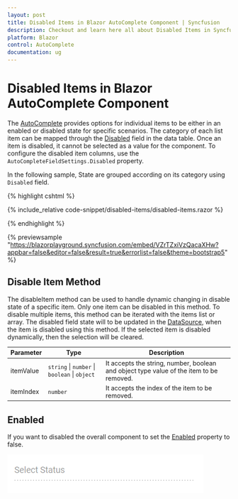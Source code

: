 ```yaml
---
layout: post
title: Disabled Items in Blazor AutoComplete Component | Syncfusion
description: Checkout and learn here all about Disabled Items in Syncfusion Blazor AutoComplete component and much more.
platform: Blazor
control: AutoComplete
documentation: ug
---
```


# Disabled Items in Blazor AutoComplete Component

The [AutoComplete](https://help.syncfusion.com/cr/blazor/Syncfusion.Blazor.DropDowns.SfAutoComplete-2.html) provides options for individual items to be either in an enabled or disabled state for specific scenarios. The category of each list item can be mapped through the [Disabled](https://help.syncfusion.com/cr/blazor/Syncfusion.Blazor.DropDowns.AutoCompleteFieldSettings.html#Syncfusion_Blazor_DropDowns_AutoCompleteFieldSettings_Disabled) field in the data table. Once an item is disabled, it cannot be selected as a value for the component. To configure the disabled item columns, use the `AutoCompleteFieldSettings.Disabled` property.

In the following sample, State are grouped according on its category using `Disabled` field.

{% highlight cshtml %}

{% include_relative code-snippet/disabled-items/disabled-items.razor %}

{% endhighlight %}

{% previewsample "https://blazorplayground.syncfusion.com/embed/VZrTZxiVzQacaXHw?appbar=false&editor=false&result=true&errorlist=false&theme=bootstrap5" %}

## Disable Item Method

The disableItem method can be used to handle dynamic changing in disable state of a specific item. Only one item can be disabled in this method. To disable multiple items, this method can be iterated with the items list or array. The disabled field state will to be updated in the [DataSource](https://help.syncfusion.com/cr/blazor/Syncfusion.Blazor.DropDowns.SfDropDownBase-1.html#Syncfusion_Blazor_DropDowns_SfDropDownBase_1_DataSource), when the item is disabled using this method. If the selected item is disabled dynamically, then the selection will be cleared.

| Parameter | Type | Description |
|------|------|------|
| itemValue | <code>string</code> \| <code>number</code> \| <code>boolean</code> \| <code>object</code> | It accepts the string, number, boolean and object type value of the item to be removed. |
| itemIndex | <code>number</code> | It accepts the index of the item to be removed. |

## Enabled

If you want to disabled the overall component to set the [Enabled](https://help.syncfusion.com/cr/blazor/Syncfusion.Blazor.DropDowns.SfDropDownList-2.html#Syncfusion_Blazor_DropDowns_SfDropDownList_2_Enabled) property to false.

![Disabled AutoComplete Component](./images/autocomplete-disable.png)
